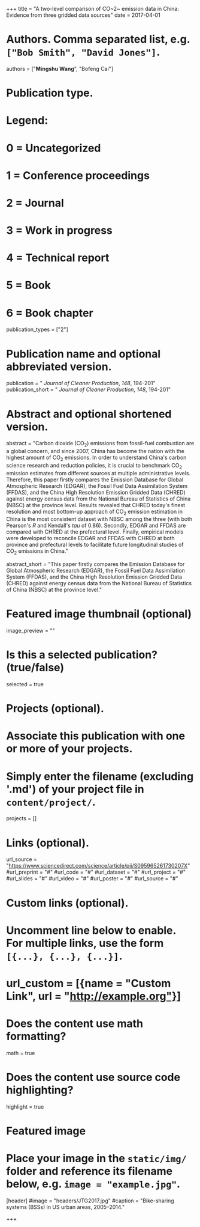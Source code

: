 +++
title = "A two-level comparison of CO~2~ emission data in China: Evidence from three gridded data sources"
date = 2017-04-01

# Authors. Comma separated list, e.g. `["Bob Smith", "David Jones"]`.
authors = ["**Mingshu Wang**", "Bofeng Cai"]

# Publication type.
# Legend:
# 0 = Uncategorized
# 1 = Conference proceedings
# 2 = Journal
# 3 = Work in progress
# 4 = Technical report
# 5 = Book
# 6 = Book chapter
publication_types = ["2"]

# Publication name and optional abbreviated version.
publication = " *Journal of Cleaner Production*, *148*, 194-201"
publication_short = " *Journal of Cleaner Production*, *148*, 194-201"

# Abstract and optional shortened version.
abstract = "Carbon dioxide (CO<sub>2</sub>) emissions from fossil-fuel combustion are a global concern, and since 2007, China has become the nation with the highest amount of CO<sub>2</sub> emissions. In order to understand China's carbon science research and reduction policies, it is crucial to benchmark CO<sub>2</sub> emission estimates from different sources at multiple administrative levels. Therefore, this paper firstly compares the Emission Database for Global Atmospheric Research (EDGAR), the Fossil Fuel Data Assimilation System (FFDAS), and the China High Resolution Emission Gridded Data (CHRED) against energy census data from the National Bureau of Statistics of China (NBSC) at the province level. Results revealed that CHRED today's finest resolution and most bottom-up approach of CO<sub>2</sub> emission estimation in China is the most consistent dataset with NBSC among the three (with both Pearson's *R* and Kendall's *tau* of 0.86). Secondly, EDGAR and FFDAS are compared with CHRED at the prefectural level. Finally, empirical models were developed to reconcile EDGAR and FFDAS with CHRED at both province and prefectural levels to facilitate future longitudinal studies of CO<sub>2</sub> emissions in China."

abstract_short = "This paper firstly compares the Emission Database for Global Atmospheric Research (EDGAR), the Fossil Fuel Data Assimilation System (FFDAS), and the China High Resolution Emission Gridded Data (CHRED) against energy census data from the National Bureau of Statistics of China (NBSC) at the province level."

# Featured image thumbnail (optional)
image_preview = ""

# Is this a selected publication? (true/false)
selected = true

# Projects (optional).
#   Associate this publication with one or more of your projects.
#   Simply enter the filename (excluding '.md') of your project file in `content/project/`.

projects = []

# Links (optional).
url_source = "https://www.sciencedirect.com/science/article/pii/S095965261730207X"
#url_preprint = "#"
#url_code = "#"
#url_dataset = "#"
#url_project = "#"
#url_slides = "#"
#url_video = "#"
#url_poster = "#"
#url_source = "#"

# Custom links (optional).
#   Uncomment line below to enable. For multiple links, use the form `[{...}, {...}, {...}]`.
# url_custom = [{name = "Custom Link", url = "http://example.org"}]

# Does the content use math formatting?
math = true

# Does the content use source code highlighting?
highlight = true

# Featured image
# Place your image in the `static/img/` folder and reference its filename below, e.g. `image = "example.jpg"`.
[header]
#image = "headers/JTG2017.jpg"
#caption = "Bike-sharing systems (BSSs) in US urban areas, 2005–2014."

+++

